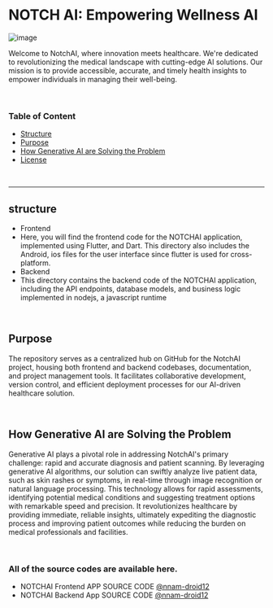 # NOTCH AI: Empowering Wellness AI

<img alt="image" src="./assets/gene1.jpg">


Welcome to NotchAI, where innovation meets healthcare. We're dedicated to revolutionizing the medical landscape with cutting-edge AI solutions. Our mission is to provide accessible, accurate, and timely health insights to empower individuals in managing their well-being.

</br>

### Table of Content

- [Structure](#structure)
- [Purpose](#purpose)
- [How Generative AI are Solving the Problem](#generativeAI)
- [License](#license)

</br>

------

<a name="structure"></a>
##  structure

 - Frontend
  - Here, you will find the frontend code for the NOTCHAI application, implemented using Flutter, and Dart. This directory also includes the Android, ios files for the user interface since flutter is used for cross-platform.
 - Backend
  - This directory contains the backend code of the NOTCHAI application, including the API endpoints, database models, and business logic implemented in nodejs, a javascript runtime 

</br>

<a name="purpose"></a>
## Purpose

The repository serves as a centralized hub on GitHub for the NotchAI project, housing both frontend and backend codebases, documentation, and project management tools. It facilitates collaborative development, version control, and efficient deployment processes for our AI-driven healthcare solution.

</br>

<a name="generativeAI"></a>
## How Generative AI are Solving the Problem

Generative AI plays a pivotal role in addressing NotchAI's primary challenge: rapid and accurate diagnosis and patient scanning. By leveraging generative AI algorithms, our solution can swiftly analyze live patient data, such as skin rashes or symptoms, in real-time through image recognition or natural language processing. This technology allows for rapid assessments, identifying potential medical conditions and suggesting treatment options with remarkable speed and precision. It revolutionizes healthcare by providing immediate, reliable insights, ultimately expediting the diagnostic process and improving patient outcomes while reducing the burden on medical professionals and facilities.

</br>

### All of the source codes are available here.

- NOTCHAI Frontend APP SOURCE CODE [@nnam-droid12](https://github.com/nnam-droid12/notchai-frontend)
- NOTCHAI Backend App SOURCE CODE [@nnam-droid12](https://github.com/nnam-droid12/notchai-backend)
